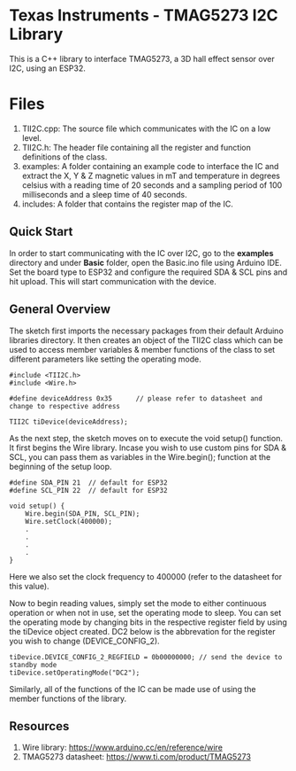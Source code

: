 # Texas Instruments - TMAG5273 I2C Library

This is a C++ library to interface TMAG5273, a 3D hall effect sensor over I2C, using an ESP32.

# Files
1. TII2C.cpp: The source file which communicates with the IC on a low level.
2. TII2C.h: The header file containing all the register and function definitions of the class.
3. examples: A folder containing an example code to interface the IC and extract the X, Y & Z magnetic values in mT and temperature in degrees celsius with a reading time of 20 seconds and a sampling period of 100 milliseconds and a sleep time of 40 seconds.
4. includes: A folder that contains the register map of the IC.

## Quick Start

In order to start communicating with the IC over I2C, go to the **examples** directory and under **Basic** folder, open the Basic.ino file using Arduino IDE. Set the board type to ESP32 and configure the required SDA & SCL pins and hit upload. This will start communication with the device.

## General Overview

The sketch first imports the necessary packages from their default Arduino libraries directory. It then creates an object of the TII2C class which can be used to access member variables & member functions of the class to set different parameters like setting the operating mode.
```
#include <TII2C.h>
#include <Wire.h>

#define deviceAddress 0x35		// please refer to datasheet and change to respective address

TII2C tiDevice(deviceAddress);
```

As the next step, the sketch moves on to execute the void setup() function. It first begins the Wire library. Incase you wish to use custom pins for SDA & SCL, you can pass them as variables in the Wire.begin(); function at the beginning of the setup loop. 
```
#define SDA_PIN 21	// default for ESP32
#define SCL_PIN 22	// default for ESP32

void setup() {
	Wire.begin(SDA_PIN, SCL_PIN);
	Wire.setClock(400000);
	.
	.
	.
	.
}
```
Here we also set the clock frequency to 400000 (refer to the datasheet for this value).

Now to begin reading values, simply set the mode to either continuous operation or when not in use, set the operating mode to sleep. You can set the operating mode by changing bits in the respective register field by using the tiDevice object created. DC2 below is the abbrevation for the register you wish to change (DEVICE_CONFIG_2).
```
tiDevice.DEVICE_CONFIG_2_REGFIELD = 0b00000000; // send the device to standby mode
tiDevice.setOperatingMode("DC2");
```

Similarly, all of the functions of the IC can be made use of using the member functions of the library.

## Resources
1. Wire library: https://www.arduino.cc/en/reference/wire
2. TMAG5273 datasheet: https://www.ti.com/product/TMAG5273
